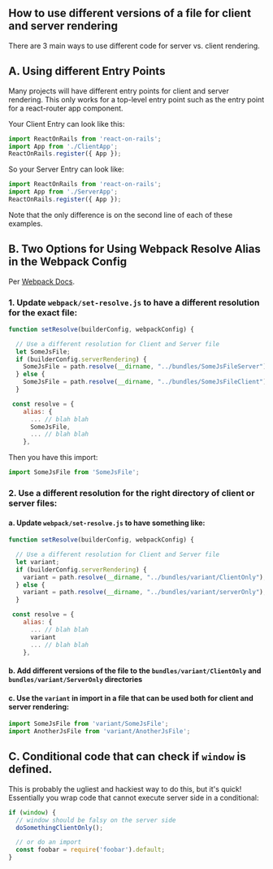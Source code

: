 ## How to use different versions of a file for client and server rendering

There are 3 main ways to use different code for server vs. client rendering.

## A. Using different Entry Points

Many projects will have different entry points for client and server rendering. This only works for a top-level entry point such as the entry point for a react-router app component.

Your Client Entry can look like this:

```js
import ReactOnRails from 'react-on-rails';
import App from './ClientApp';
ReactOnRails.register({ App });
```

So your Server Entry can look like:

```js
import ReactOnRails from 'react-on-rails';
import App from './ServerApp';
ReactOnRails.register({ App });
```

Note that the only difference is on the second line of each of these examples.

## B. Two Options for Using Webpack Resolve Alias in the Webpack Config

Per [Webpack Docs](https://webpack.js.org/configuration/resolve/#resolve-alias).

### 1. Update `webpack/set-resolve.js` to have a different resolution for the exact file:

```js
function setResolve(builderConfig, webpackConfig) {

  // Use a different resolution for Client and Server file
  let SomeJsFile;
  if (builderConfig.serverRendering) {
    SomeJsFile = path.resolve(__dirname, "../bundles/SomeJsFileServer");
  } else {
    SomeJsFile = path.resolve(__dirname, "../bundles/SomeJsFileClient");
  }

 const resolve = {
    alias: {
      ... // blah blah
      SomeJsFile,
      ... // blah blah
    },
```

Then you have this import:

```js
import SomeJsFile from 'SomeJsFile';
```

### 2. Use a different resolution for the right directory of client or server files:

#### a. Update `webpack/set-resolve.js` to have something like:

```js
function setResolve(builderConfig, webpackConfig) {

  // Use a different resolution for Client and Server file
  let variant;
  if (builderConfig.serverRendering) {
    variant = path.resolve(__dirname, "../bundles/variant/ClientOnly");
  } else {
    variant = path.resolve(__dirname, "../bundles/variant/serverOnly");
  }

 const resolve = {
    alias: {
      ... // blah blah
      variant
      ... // blah blah
    },
```

#### b. Add different versions of the file to the `bundles/variant/ClientOnly` and `bundles/variant/ServerOnly` directories

#### c. Use the `variant` in import in a file that can be used both for client and server rendering:

```js
import SomeJsFile from 'variant/SomeJsFile';
import AnotherJsFile from 'variant/AnotherJsFile';
```

## C. Conditional code that can check if `window` is defined.

This is probably the ugliest and hackiest way to do this, but it's quick! Essentially you wrap code that cannot execute server side in a conditional:

```js
if (window) {
  // window should be falsy on the server side
  doSomethingClientOnly();

  // or do an import
  const foobar = require('foobar').default;
}
```

